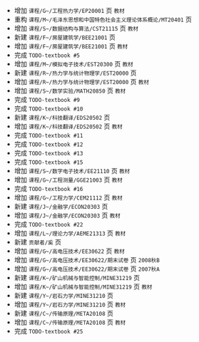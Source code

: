 - 增加 `课程/G~/工程热力学/EP20001` 页 `教材`
- 重构 `课程/M~/毛泽东思想和中国特色社会主义理论体系概论/MT20401` 页
- 增加 `课程/S~/数据结构与算法/CST21115` 页 `教材`
- 新建 `课程/F~/房屋建筑学/BEE21001` 页
- 增加 `课程/F~/房屋建筑学/BEE21001` 页 `教材`
- 完成 `TODO-textbook #5`
- 增加 `课程/M~/模拟电子技术/EST20300` 页 `教材`
- 新建 `课程/R~/热力学与统计物理学/EST20000` 页
- 增加 `课程/R~/热力学与统计物理学/EST20000` 页 `教材`
- 增加 `课程/S~/数学实验/MATH20850` 页 `教材`
- 完成 `TODO-textbook #9`
- 完成 `TODO-textbook #10`
- 新建 `课程/K~/科技翻译/EDS20502` 页
- 增加 `课程/K~/科技翻译/EDS20502` 页 `教材`
- 完成 `TODO-textbook #11`
- 完成 `TODO-textbook #12`
- 完成 `TODO-textbook #13`
- 完成 `TODO-textbook #15`
- 增加 `课程/S~/数字电子技术/EE21110` 页 `教材`
- 增加 `课程/G~/工程测量/GGE21003` 页 `教材`
- 完成 `TODO-textbook #16`
- 增加 `课程/G~/工程力学/CEM21112` 页 `教材`
- 新建 `课程/J~/金融学/ECON20303` 页
- 增加 `课程/J~/金融学/ECON20303` 页 `教材`
- 完成 `TODO-textbook #22`
- 增加 `课程/L~/理论力学/AEME21313` 页 `教材`
- 新建 `贡献者/奚` 页
- 增加 `课程/G~/高电压技术/EE30622` 页 `教材`
- 增加 `课程/G~/高电压技术/EE30622/期末试卷` 页 `2008秋B`
- 增加 `课程/G~/高电压技术/EE30622/期末试卷` 页 `2007秋A`
- 新建 `课程/K~/矿山机械与智能控制/MINE31219` 页
- 增加 `课程/K~/矿山机械与智能控制/MINE31219` 页 `教材`
- 新建 `课程/Y~/岩石力学/MINE31210` 页
- 增加 `课程/Y~/岩石力学/MINE31210` 页 `教材`
- 新建 `课程/C~/传输原理/META20108` 页
- 增加 `课程/C~/传输原理/META20108` 页 `教材`
- 完成 `TODO-textbook #25`